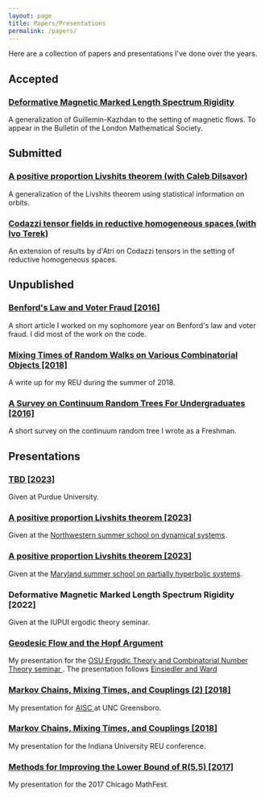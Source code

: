 ```yaml
---
layout: page
title: Papers/Presentations
permalink: /papers/
---
```

Here are a collection of papers and presentations I've done over the years.

## Accepted

<h3><a class = "link-style" href="https://arxiv.org/abs/2211.01865">Deformative Magnetic Marked Length Spectrum Rigidity </a> </h3>
<p> A generalization of Guillemin-Kazhdan to the setting of magnetic flows. To appear in the Bulletin of the London Mathematical Society. </p>

## Submitted

<h3><a class = "link-style" href="https://arxiv.org/abs/2304.01372"> A positive proportion Livshits theorem (with Caleb Dilsavor)</a> </h3>
<p> A generalization of the Livshits theorem using statistical information on orbits. </p>

<h3> <a class= "link-style" href="https://arxiv.org/abs/2306.07444">Codazzi tensor fields in reductive homogeneous spaces (with Ivo Terek)</a> </h3>
<p> An extension of results by d'Atri on Codazzi tensors in the setting of reductive homogeneous spaces. </p>


## Unpublished

<h3> <a class = "link-style" href="https://drive.google.com/file/d/0B7xRmSk2iyhedWp6ZmxzdTRDZHM/view?usp=sharing">Benford's Law and Voter Fraud [2016]</a> </h3>
<p>A short article I worked on my sophomore year on Benford's law and voter fraud. I did most of the work on the code.</p>

<h3> <a class = "link-style" href="/files/writeup.pdf">Mixing Times of Random Walks on Various Combinatorial Objects [2018]</a> </h3>
<p>A write up for my REU during the summer of 2018.</p>

<h3> <a class = "link-style" href="https://drive.google.com/file/d/0B7xRmSk2iyheZEhFWFhrZ1V6bEE/view?usp=sharing">A Survey on Continuum Random Trees For Undergraduates [2016]</a></h3>
<p>A short survey on the continuum random tree I wrote as a Freshman.</p>

## Presentations

<h3><a class = "link-style" href=""> TBD [2023]</a> </h3>
<p>Given at Purdue University.</p>

<h3> <a class = "link-style" href="/files/Positive_Proportion_Livshits-northwestern.pdf"> A positive proportion Livshits theorem [2023]</a></h3>
<p> Given at the <a class = "link-style" href="https://sites.northwestern.edu/dynamicsrtg/summer-school-2023/">Northwestern summer school on dynamical systems</a>. </p>

<h3><a class = "link-style" href="/files/Positive_Proportion_Livshits-maryland.pdf"> A positive proportion Livshits theorem [2023]</a></h3>
<p> Given at the <a class = "link-style" href="https://brinmrc.umd.edu/programs/schools/summer23/summer23-school-hyperbolicity.html">Maryland summer school on partially hyperbolic systems</a>. </p>

<h3>Deformative Magnetic Marked Length Spectrum Rigidity [2022] </h3>
<p> Given at the IUPUI ergodic theory seminar. </p>

<h3> <a class = "link-style" href="https://www.youtube.com/watch?v=NVOxRGiCevM">Geodesic Flow and the Hopf Argument</a></h3>
<p>My presentation for the <a class = "link-style" href="https://www.springer.com/gp/book/9780857290205"> OSU Ergodic Theory and Combinatorial Number Theory seminar </a>. The presentation follows <a class = "link-style" href="https://github.com/marshareb/ramsey/blob/master/Other%20Files/ramseyppt.pdf">Einsiedler and Ward</a> </p>

<h3> <a class = "link-style" href="/files/NCPresentation.pdf">Markov Chains, Mixing Times, and Couplings (2) [2018]</a></h3>
<p>My presentation for <a class = "link-style" href="https://www.niss.org/news/international-conference-advances-interdisciplinary-statistics-and-combinatorics-aisc"> AISC </a> at UNC Greensboro.</p>

<h3> <a class = "link-style" href="/files/beamer.pdf">Markov Chains, Mixing Times, and Couplings [2018]</a> </h3>
<p>My presentation for the Indiana University REU conference.</p>

<h3> <a class = "link-style" href="https://github.com/marshareb/ramsey/blob/master/Other%20Files/ramseyppt.pdf">Methods for Improving the Lower Bound of R(5,5) [2017]</a> </h3>
<p>My presentation for the 2017 Chicago MathFest. </p>
